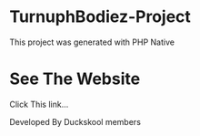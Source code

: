 # TurnuphBodiez-Project

This project was generated with PHP Native 

# See The Website

Click This link...


Developed By Duckskool members
